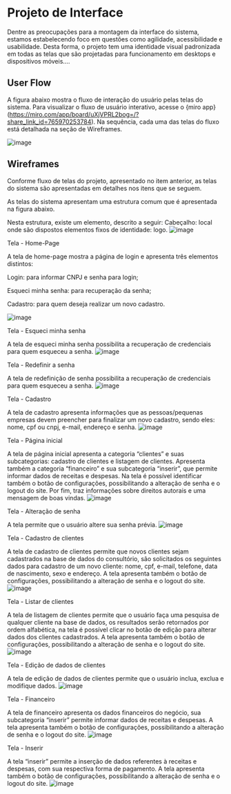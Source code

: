
# Projeto de Interface

Dentre as preocupações para a montagem da interface do sistema, estamos estabelecendo foco em questões como agilidade, acessibilidade e usabilidade. Desta forma, o projeto tem uma identidade visual padronizada em todas as telas que são projetadas para funcionamento em desktops e dispositivos móveis....


## User Flow
A figura abaixo mostra o fluxo de interação do usuário pelas telas do sistema. Para visualizar o fluxo de usuário interativo, acesse o {miro app} (https://miro.com/app/board/uXjVPRL2bog=/?share_link_id=765970253784). Na sequência, cada uma das telas do fluxo está detalhada na seção de Wireframes.

![image](https://user-images.githubusercontent.com/112219216/194439906-3e5c3cc7-eb34-481c-b9ae-5114dfcb293e.png)

## Wireframes
Conforme fluxo de telas do projeto, apresentado no item anterior, as telas do sistema são apresentadas em detalhes nos itens que se seguem. 

As telas do sistema apresentam uma estrutura comum que é apresentada na figura abaixo.

Nesta estrutura, existe um elemento, descrito a seguir:
Cabeçalho: local onde são dispostos elementos fixos de identidade: logo.
![image](https://user-images.githubusercontent.com/112219216/194441170-44f2c49d-e759-42d9-80fa-b5854c1023d3.png)

Tela - Home-Page

A tela de home-page mostra a página de login e apresenta três elementos distintos:

Login: para informar CNPJ e senha para login;

Esqueci minha senha: para recuperação da senha;

Cadastro: para quem deseja realizar um novo cadastro.

![image](https://user-images.githubusercontent.com/112219216/194440949-31710de6-0361-406c-8d40-2b5261e388bd.png)

Tela - Esqueci minha senha

A tela de esqueci minha senha possibilita a recuperação de credenciais para quem esqueceu a senha.
![image](https://user-images.githubusercontent.com/112219216/194443017-a6d1c5e1-9cf9-4464-ba69-553ac3b27151.png)

Tela - Redefinir a senha

A tela de redefinição de senha possibilita a recuperação de credenciais para quem esqueceu a senha.
![image](https://user-images.githubusercontent.com/112219216/194443087-126b3057-ab2c-4d93-abc5-faf872428f44.png)

Tela - Cadastro

A tela de cadastro apresenta informações que as pessoas/pequenas empresas devem preencher para finalizar um novo cadastro, sendo eles: nome, cpf ou cnpj, e-mail, endereço e senha.
![image](https://user-images.githubusercontent.com/112219216/194443158-88c89177-874a-437d-aef5-a5b2ee3a51ca.png)

Tela - Página inicial

A tela de página inicial apresenta a categoria “clientes” e suas subcategorias: cadastro de clientes e listagem de clientes. Apresenta também a categoria “financeiro” e sua subcategoria “inserir”, que permite informar dados de receitas e despesas. Na tela é possível identificar também o botão de configurações, possibilitando a alteração de senha e o logout do site. Por fim, traz  informações sobre direitos autorais e uma mensagem de boas vindas.
![image](https://user-images.githubusercontent.com/112219216/194443224-cd2b2e22-f157-44f7-bc56-249207fe5ee0.png)

Tela - Alteração de senha

A tela permite que o usuário altere sua senha prévia.
![image](https://user-images.githubusercontent.com/112219216/194443291-2f42c3da-bea1-40da-9f27-a87316cb914f.png)

Tela - Cadastro de clientes

A tela de cadastro de clientes permite que novos clientes sejam cadastrados na base de dados do consultório, são solicitados os seguintes dados para cadastro de um novo cliente: nome, cpf, e-mail, telefone, data de nascimento, sexo e endereço. A tela apresenta também o botão de configurações, possibilitando a alteração de senha e o logout do site.
![image](https://user-images.githubusercontent.com/112219216/194443351-2e98db45-bb3f-418a-940d-a0955c8c245e.png)

Tela - Listar de clientes

A tela de listagem de clientes permite que o usuário faça uma pesquisa de qualquer cliente na base de dados, os resultados serão retornados por ordem alfabética, na tela é possível clicar no botão de edição para alterar dados dos clientes cadastrados.  A tela apresenta também o botão de configurações, possibilitando a alteração de senha e o logout do site.
![image](https://user-images.githubusercontent.com/112219216/194443490-99f0a6b7-3ff3-4b75-bd15-777d7756c930.png)

Tela - Edição de dados de clientes

A tela de edição de dados de clientes  permite que o usuário inclua, exclua e modifique dados.
![image](https://user-images.githubusercontent.com/112219216/194443580-8fb62346-0784-41bf-8133-bce1865da11f.png)

Tela - Financeiro

A tela de financeiro apresenta os dados financeiros do negócio, sua subcategoria “inserir” permite informar dados de receitas e despesas. A tela apresenta também o botão de configurações, possibilitando a alteração de senha e o logout do site.
![image](https://user-images.githubusercontent.com/112219216/194443645-6facbb1f-d821-4c39-bf94-e72c62e88f09.png)

Tela - Inserir

A tela “inserir” permite a inserção de dados referentes à receitas e despesas, com sua respectiva forma de pagamento. A tela apresenta também o botão de configurações, possibilitando a alteração de senha e o logout do site.
![image](https://user-images.githubusercontent.com/112219216/194443742-af688828-f2a0-4fa5-a7df-cce2da8e0b1a.png)














